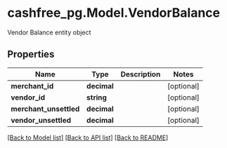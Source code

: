 # cashfree_pg.Model.VendorBalance
Vendor Balance entity object

## Properties

Name | Type | Description | Notes
------------ | ------------- | ------------- | -------------
**merchant_id** | **decimal** |  | [optional] 
**vendor_id** | **string** |  | [optional] 
**merchant_unsettled** | **decimal** |  | [optional] 
**vendor_unsettled** | **decimal** |  | [optional] 

[[Back to Model list]](../README.md#documentation-for-models) [[Back to API list]](../README.md#documentation-for-api-endpoints) [[Back to README]](../README.md)

